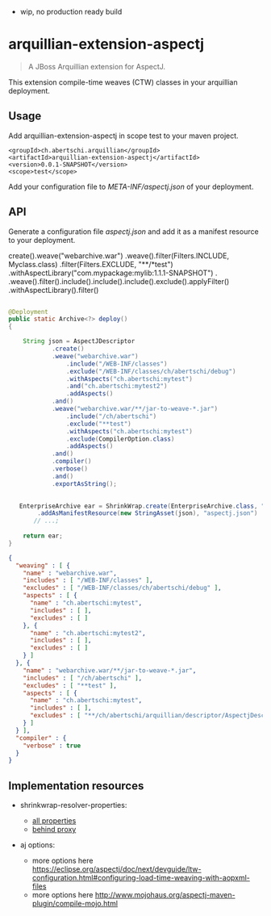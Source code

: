 - wip, no production ready build

# arquillian-extension-aspectj

> A JBoss Arquillian extension for AspectJ.

This extension compile-time weaves (CTW) classes in your arquillian deployment.
    
## Usage

Add arquillian-extension-aspectj in scope test to your maven project.

    <groupId>ch.abertschi.arquillian</groupId>
    <artifactId>arquillian-extension-aspectj</artifactId>
    <version>0.0.1-SNAPSHOT</version>
    <scope>test</scope>
    
Add your configuration file to *META-INF/aspectj.json* of your deployment.

## API

Generate a configuration file *aspectj.json* and add it as a manifest resource to your deployment.


create().weave("webarchive.war")
        .weave().filter(Filters.INCLUDE, Myclass.class)
                .filter(Filters.EXCLUDE, "**/*test")
                .withAspectLibrary("com.mypackage:mylib:1.1.1-SNAPSHOT")
                .
        .weave().filter().include().include().include().exclude().applyFilter()
        .withAspectLibrary().filter()

```java

@Deployment
public static Archive<?> deploy()
{

    String json = AspectJDescriptor
            .create()
            .weave("webarchive.war")
                .include("/WEB-INF/classes")
                .exclude("/WEB-INF/classes/ch/abertschi/debug")
                .withAspects("ch.abertschi:mytest")
                .and("ch.abertschi:mytest2")
                .addAspects()
            .and()
            .weave("webarchive.war/**/jar-to-weave-*.jar")
                .include("/ch/abertschi")
                .exclude("**test")
                .withAspects("ch.abertschi:mytest")
                .exclude(CompilerOption.class)
                .addAspects()
            .and()
            .compiler()
            .verbose()
            .and()
            .exportAsString();
        

   EnterpriseArchive ear = ShrinkWrap.create(EnterpriseArchive.class, "my-ear.ear")
        .addAsManifestResource(new StringAsset(json), "aspectj.json")
       // ...;
       
    return ear;
}

```

```json
{
  "weaving" : [ {
    "name" : "webarchive.war",
    "includes" : [ "/WEB-INF/classes" ],
    "excludes" : [ "/WEB-INF/classes/ch/abertschi/debug" ],
    "aspects" : [ {
      "name" : "ch.abertschi:mytest",
      "includes" : [ ],
      "excludes" : [ ]
    }, {
      "name" : "ch.abertschi:mytest2",
      "includes" : [ ],
      "excludes" : [ ]
    } ]
  }, {
    "name" : "webarchive.war/**/jar-to-weave-*.jar",
    "includes" : [ "/ch/abertschi" ],
    "excludes" : [ "**test" ],
    "aspects" : [ {
      "name" : "ch.abertschi:mytest",
      "includes" : [ ],
      "excludes" : [ "**/ch/abertschi/arquillian/descriptor/AspectjDescriptorBuilder/CompilerOption*" ]
    } ]
  } ],
  "compiler" : {
    "verbose" : true
  }
}
```


## Implementation resources
- shrinkwrap-resolver-properties:
  - [all properties](https://books.google.ch/books?id=3S0QAwAAQBAJ&pg=PA35&lpg=PA35&dq=org.apache.maven.user-settings&source=bl&ots=iCQHdu0Y5x&sig=8H4MDbGF3tHN7MtvuzU0W2TYELM&hl=en&sa=X&ved=0ahUKEwi91auB1PLLAhVE_iwKHUZ9A64Q6AEIUzAJ#v=onepage&q=org.apache.maven.user-settings&f=false)
  - [behind proxy](http://stackoverflow.com/questions/6291146/arquillian-shrinkwrap-mavendependencyresolver-behind-proxy)

- aj options:
  - more options here https://eclipse.org/aspectj/doc/next/devguide/ltw-configuration.html#configuring-load-time-weaving-with-aopxml-files
  - more options here http://www.mojohaus.org/aspectj-maven-plugin/compile-mojo.html